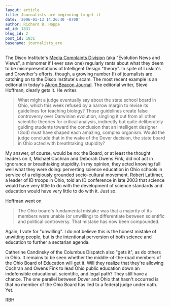 ```yaml
---
layout: article
title: Journalists are beginning to get it
date: '2006-01-13 14:26:40 -0700'
author: Richard B. Hoppe
mt_id: 1831
blog_id: 2
post_id: 1831
basename: journalists_are
---
```

The Disco Institute's [Media Complaints Division](http://www.evolutionnews.org/) (aka "Evolution News and Views", a misnomer if I ever saw one) regularly rants about what they deem to be misrepresentations of Intelligent Design "theory".   In spite of Luskin's and Crowther's efforts, though, a growing number (!) of journalists are catching on to the Disco Institute's scam.  The most recent example is an editorial in today's [Akron Beacon Journal](http://www.ohio.com/mld/ohio/news/editorial/13607544.htm).   The editorial writer, Steve Hoffman, clearly gets it.  He writes

> What might a judge eventually say about the state school board in Ohio, which this week refused by a narrow margin to revise its guidelines for teaching biology? Those guidelines create false controversy over Darwinian evolution, singling it out from all other scientific theories for critical analysis, indirectly but quite deliberately guiding students toward the conclusion that an intelligent designer (God) must have shaped each amazing, complex organism. Would the judge conclude that in the wake of the Dover decision, the state board in Ohio acted with breathtaking stupidity?

My answer, of course, would be no: the Board, or at least the thought leaders on it, Michael Cochran and Deborah Owens Fink, did not act in ignorance or breathtaking stupidity.  In my opinion, they acted knowing full well what they were doing: perverting science education in Ohio schools in service of a religiously grounded socio-cultural movement.  Robert Lattimer, a leader of ID troops in Ohio, told an ID conference in late 2003 that science would have very little to do with the development of science standards and education would have very little to do with it.  Just so.

Hoffman went on

> The Ohio board's fundamental mistake was that a majority of its members were unable (or unwilling) to differentiate between scientific and political controversy. That mistake has now been compounded.

Again, I vote for "unwilling".  I do not believe this is the honest mistake of unwitting people, but is the intentional perversion of both science and education to further a sectarian agenda.  

Catherine Candinsky of the Columbus Dispatch also "gets it", as do others in Ohio.  It remains to be seen whether the middle-of-the-road members of the Ohio Board of Education will get it.  Will they realize that they're allowing Cochran and Owens Fink to lead Ohio public education down an indefensible educational, scientific, and legal path?  They still have a chance.  The one parallel between Dover and Ohio that hasn't occurred is that no member of the Ohio Board has lied to a federal judge under oath.  Yet.

RBH
